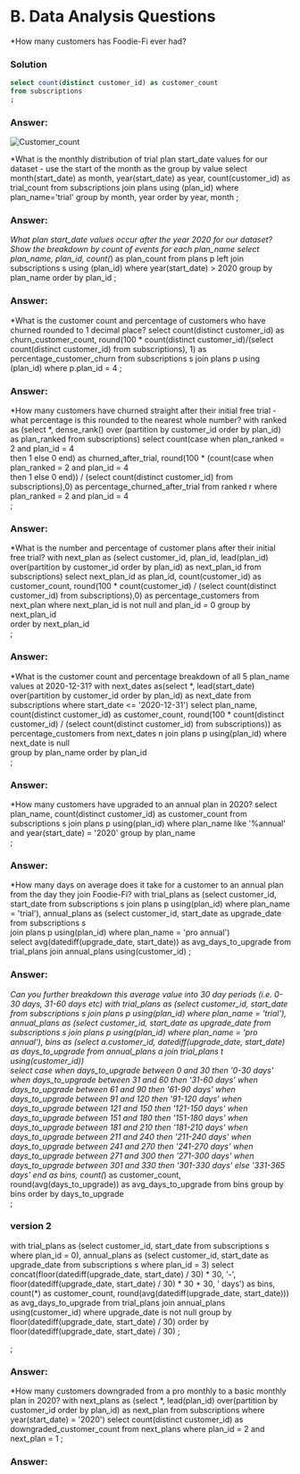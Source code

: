 # B. Data Analysis Questions
*How many customers has Foodie-Fi ever had?

### Solution

```sql
select count(distinct customer_id) as customer_count
from subscriptions
;
```

### Answer:
![Customer_count](https://github.com/mcazan/8-week-SQL-challenge/assets/135700965/137f756f-8b56-4572-90e6-972663752ca0)

*What is the monthly distribution of trial plan start_date values for our dataset - use the start of the month as the group by value
select month(start_date) as month,
        year(start_date) as year,
        count(customer_id) as trial_count
from subscriptions 
join plans using (plan_id)
where plan_name='trial'
group by month, year
order by year, month
;
### Answer:


*What plan start_date values occur after the year 2020 for our dataset? Show the breakdown by count of events for each plan_name
select plan_name,
		plan_id,
        count(*) as plan_count
from plans p
left join subscriptions s using (plan_id)
where year(start_date) > 2020
group by plan_name
order by plan_id
;        
### Answer:


*What is the customer count and percentage of customers who have churned rounded to 1 decimal place?
select count(distinct customer_id) as churn_customer_count,
		round(100 * count(distinct customer_id)/(select count(distinct customer_id)
									from subscriptions), 1) as percentage_customer_churn
from subscriptions s
join plans p using (plan_id)
where p.plan_id = 4
;
### Answer:


*How many customers have churned straight after their initial free trial - what percentage is this rounded to the nearest whole number?
with ranked as (select *,
						dense_rank() over (partition by customer_id order by plan_id) as plan_ranked
				from subscriptions)
select count(case when plan_ranked = 2 and plan_id = 4  
			then 1 else 0 end) as churned_after_trial,
		round(100 * (count(case when plan_ranked = 2 and plan_id = 4  
			then 1 else 0 end)) / (select count(distinct customer_id) from subscriptions),0) as percentage_churned_after_trial
from ranked r
where plan_ranked = 2 and plan_id = 4         
;

### Answer:

*What is the number and percentage of customer plans after their initial free trial?
with next_plan as (select customer_id,
							plan_id,
							lead(plan_id) over(partition by customer_id order by plan_id) as next_plan_id
					from subscriptions)
select next_plan_id as plan_id,
		count(customer_id) as customer_count,
        round(100 * count(customer_id) / (select count(distinct customer_id) from subscriptions),0) as percentage_customers
from next_plan
where next_plan_id is not null and plan_id = 0
group by next_plan_id      
order by next_plan_id  
;
### Answer:


*What is the customer count and percentage breakdown of all 5 plan_name values at 2020-12-31?
with next_dates as(select *,
							lead(start_date) over(partition by customer_id order by plan_id) as next_date
					from subscriptions
					where start_date <= '2020-12-31')
select plan_name,
		count(distinct customer_id) as customer_count,
        round(100 * count(distinct customer_id) / (select count(distinct customer_id) from subscriptions)) as percentage_customers
from next_dates n
join plans p using(plan_id)
where next_date is null    
group by plan_name
order by plan_id   
;
### Answer:


*How many customers have upgraded to an annual plan in 2020?
select plan_name,
		count(distinct customer_id) as customer_count
from subscriptions s
join plans p using(plan_id)
where plan_name like '%annual'
		and year(start_date) = '2020'
group by plan_name        
;        
### Answer:


*How many days on average does it take for a customer to an annual plan from the day they join Foodie-Fi?
with trial_plans as (select customer_id,
							start_date
					from subscriptions s
                    join plans p using(plan_id)
                    where plan_name = 'trial'),
annual_plans as (select customer_id,
						start_date as upgrade_date
                 from subscriptions s        
                 join plans p using(plan_id)
                 where plan_name = 'pro annual')                    
select avg(datediff(upgrade_date, start_date)) as avg_days_to_upgrade
from trial_plans
join annual_plans using(customer_id)
;		
### Answer:

*Can you further breakdown this average value into 30 day periods (i.e. 0-30 days, 31-60 days etc)
with trial_plans as (select customer_id,
							start_date
					from subscriptions s
                    join plans p using(plan_id)
                    where plan_name = 'trial'),
annual_plans as (select customer_id,
						start_date as upgrade_date
                 from subscriptions s
                 join plans p using(plan_id)
                 where plan_name = 'pro annual'),
bins as (select a.customer_id,
				datediff(upgrade_date, start_date) as days_to_upgrade
                from annual_plans a
                join trial_plans t using(customer_id))                 
select case when days_to_upgrade between 0 and 30 then '0-30 days'
			when days_to_upgrade between 31 and 60 then '31-60 days'
            when days_to_upgrade between 61 and 90 then '61-90 days'
            when days_to_upgrade between 91 and 120 then '91-120 days'
            when days_to_upgrade between 121 and 150 then '121-150 days'
            when days_to_upgrade between 151 and 180 then '151-180 days'
            when days_to_upgrade between 181 and 210 then '181-210 days'
			when days_to_upgrade between 211 and 240 then '211-240 days'
            when days_to_upgrade between 241 and 270 then '241-270 days'
            when days_to_upgrade between 271 and 300 then '271-300 days'
            when days_to_upgrade between 301 and 330 then '301-330 days'
            else '331-365 days'
            end as bins,
            count(*) as customer_count,
            round(avg(days_to_upgrade)) as avg_days_to_upgrade
from bins
group by bins
order by days_to_upgrade    
;

### version 2

with trial_plans as (select customer_id, 
							start_date
                    from subscriptions s
                    where plan_id = 0),
     annual_plans as (select customer_id,
							start_date as upgrade_date
                     from subscriptions s
                     where plan_id = 3)
select concat(floor(datediff(upgrade_date, start_date) / 30) * 30, '-', floor(datediff(upgrade_date, start_date) / 30) * 30 + 30, ' days') as bins,
		count(*) as customer_count,
        round(avg(datediff(upgrade_date, start_date))) as avg_days_to_upgrade
from trial_plans
join annual_plans using(customer_id)
where upgrade_date is not null
group by floor(datediff(upgrade_date, start_date) / 30)
order by floor(datediff(upgrade_date, start_date) / 30)
;        

; 
### Answer:


*How many customers downgraded from a pro monthly to a basic monthly plan in 2020?
with next_plans as (select *,
						lead(plan_id) over(partition by customer_id order by plan_id) as next_plan
					from subscriptions
                    where year(start_date) = '2020')
select count(distinct customer_id) as downgraded_customer_count
from next_plans 
where plan_id = 2
		and next_plan = 1 
;
### Answer:

